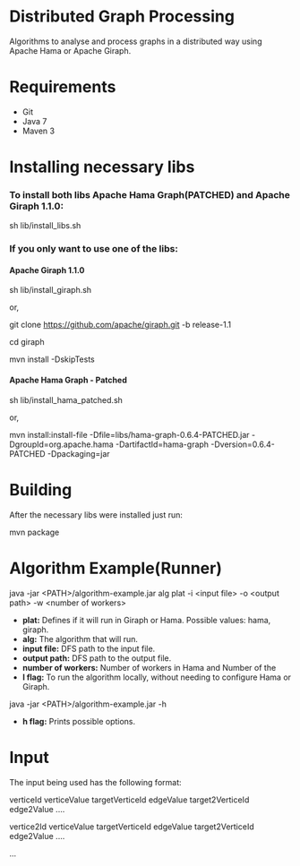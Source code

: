 Distributed Graph Processing
===============

Algorithms to analyse and process graphs in a distributed way using Apache Hama or Apache Giraph.
		
Requirements
=========

* Git
* Java 7
* Maven 3

Installing necessary libs
=========================

### To install both libs Apache Hama Graph(PATCHED) and Apache Giraph 1.1.0:

sh lib/install_libs.sh

### If you only want to use one of the libs:

#### Apache Giraph 1.1.0

sh lib/install_giraph.sh

or,

git clone https://github.com/apache/giraph.git -b release-1.1

cd giraph

mvn install -DskipTests

#### Apache Hama Graph - Patched

sh lib/install_hama_patched.sh

or,

mvn install:install-file -Dfile=libs/hama-graph-0.6.4-PATCHED.jar -DgroupId=org.apache.hama -DartifactId=hama-graph -Dversion=0.6.4-PATCHED -Dpackaging=jar

Building
========

After the necessary libs were installed just run:

mvn package

Algorithm Example(Runner)
=========================

java -jar \<PATH>/algorithm-example.jar alg plat -i \<input file> -o \<output path> -w \<number of workers>

* **plat:** Defines if it will run in Giraph or Hama. Possible values: hama, giraph.
* **alg:** The algorithm that will run.
* **input file:** DFS path to the input file.
* **output path:** DFS path to the output file.
* **number of workers:** Number of workers in Hama and Number of the
* **l flag:** To run the algorithm locally, without needing to configure Hama or Giraph.

java -jar \<PATH>/algorithm-example.jar -h

* **h flag:** Prints possible options.

Input
=====

The input being used has the following format:

verticeId verticeValue targetVerticeId edgeValue target2VerticeId edge2Value ....

vertice2Id verticeValue targetVerticeId edgeValue target2VerticeId edge2Value ....

...
